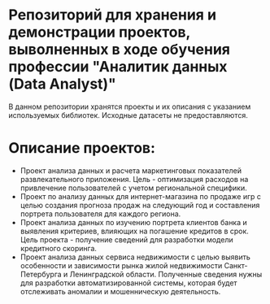 # Репозиторий для хранения и демонстрации проектов, выволненных в ходе обучения профессии "Аналитик данных (Data Analyst)"
В данном репозитории хранятся проекты и их описания с указанием используемых библиотек. Исходные датасеты не предоставляются.
# Описание проектов:
* Проект анализа данных и расчета маркетинговых показателей развлекательного приложения. Цель - оптимизация расходов на привлечение пользователей с учетом региональной специфики.
* Проект по анализу данных для интернет-магазина по продаже игр с целью создания прогноза продаж на следующий год и составления портрета пользователя для каждого региона.
* Проект анализа данных по изучению портрета клиентов банка и выявления критериев, влияющих на погашение кредитов в срок. Цель проекта - получение сведений для разработки модели кредитного скоринга.
* Проект анализа данных сервиса недвижимости с целью выявить особенности и зависимости рынка жилой недвижимости Санкт-Петербурга и Ленинградской области. Полученные сведения нужны для разработки автоматизированной системы, которая будет отслеживать
аномалии и мошенническую деятельность.

